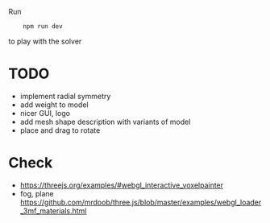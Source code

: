 Run

    	npm run dev

to play with the solver

# TODO

-   implement radial symmetry
-   add weight to model
-   nicer GUI, logo
-   add mesh shape description with variants of model
-   place and drag to rotate

# Check

-   https://threejs.org/examples/#webgl_interactive_voxelpainter
-   fog, plane
    https://github.com/mrdoob/three.js/blob/master/examples/webgl_loader_3mf_materials.html

